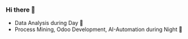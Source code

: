 ### Hi there 👋

- Data Analysis during Day 🌄
- Process Mining, Odoo Development, AI-Automation during Night 🌃


